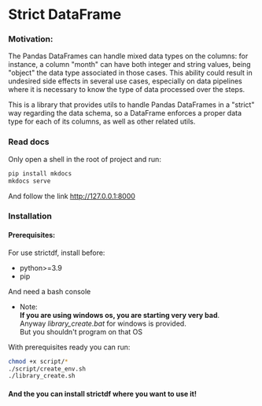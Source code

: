 # Strict DataFrame


### Motivation:

The Pandas DataFrames can handle mixed data types on the columns: for instance, a column "month" can have both integer and string values, being "object" the data type associated in those cases. This ability could result in undesired side effects in several use cases, especially on data pipelines where it is necessary to know the type of data processed over the steps.


This is a library that provides utils to handle Pandas DataFrames in a "strict" way regarding the data schema, so a DataFrame enforces a proper data type for each of its columns, as well as other related utils.


### Read docs
Only open a shell in the root of project and run:
``` bash
pip install mkdocs
mkdocs serve
```
And follow the link http://127.0.0.1:8000


### Installation

#### Prerequisites:
For use strictdf, install before:
- python>=3.9
- pip

And need a bash console

- Note:  
    **If you are using windows os, you are starting very very bad**.   
    Anyway *library_create.bat* for windows is provided.  
    But you shouldn't program on that OS

With prerequisites ready you can run:

``` bash
chmod +x script/*
./script/create_env.sh
./library_create.sh
```


#### And the you can install strictdf where you want to use it! 

